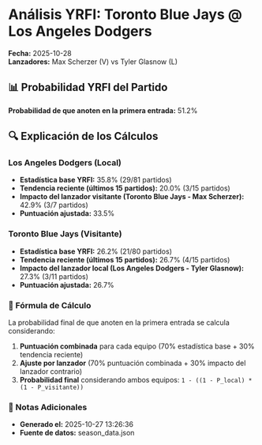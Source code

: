 # Análisis YRFI: Toronto Blue Jays @ Los Angeles Dodgers

**Fecha:** 2025-10-28  
**Lanzadores:** Max Scherzer (V) vs Tyler Glasnow (L)

## 📊 Probabilidad YRFI del Partido

**Probabilidad de que anoten en la primera entrada:** 51.2%

## 🔍 Explicación de los Cálculos

### Los Angeles Dodgers (Local)
- **Estadística base YRFI:** 35.8% (29/81 partidos)
- **Tendencia reciente (últimos 15 partidos):** 20.0% (3/15 partidos)
- **Impacto del lanzador visitante (Toronto Blue Jays - Max Scherzer):** 42.9% (3/7 partidos)
- **Puntuación ajustada:** 33.5%

### Toronto Blue Jays (Visitante)
- **Estadística base YRFI:** 26.2% (21/80 partidos)
- **Tendencia reciente (últimos 15 partidos):** 26.7% (4/15 partidos)
- **Impacto del lanzador local (Los Angeles Dodgers - Tyler Glasnow):** 27.3% (3/11 partidos)
- **Puntuación ajustada:** 26.7%

### 📝 Fórmula de Cálculo

La probabilidad final de que anoten en la primera entrada se calcula considerando:
1. **Puntuación combinada** para cada equipo (70% estadística base + 30% tendencia reciente)
2. **Ajuste por lanzador** (70% puntuación combinada + 30% impacto del lanzador contrario)
3. **Probabilidad final** considerando ambos equipos: `1 - ((1 - P_local) * (1 - P_visitante))`

### 📌 Notas Adicionales

- **Generado el:** 2025-10-27 13:26:36
- **Fuente de datos:** season_data.json
